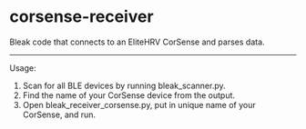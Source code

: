 # corsense-receiver
Bleak code that connects to an EliteHRV CorSense and parses data.

---
Usage:
1. Scan for all BLE devices by running bleak_scanner.py.
2. Find the name of your CorSense device from the output.
1. Open bleak_receiver_corsense.py, put in unique name of your CorSense, and run.
